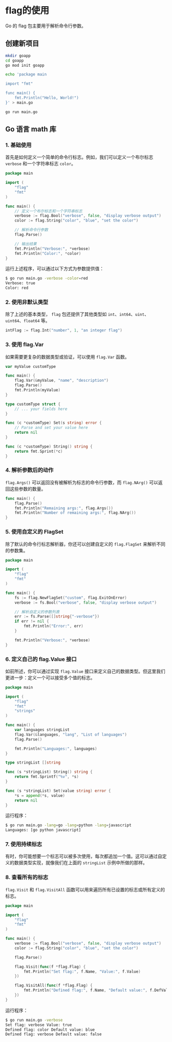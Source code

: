 flag的使用
=========

Go 的 flag 包主要用于解析命令行参数。

## 创建新项目

```bash
mkdir goapp
cd goapp
go mod init goapp

echo 'package main

import "fmt"

func main() {
	fmt.Println("Hello, World!")
}' > main.go

go run main.go
```

## Go 语言 math 库

### 1. 基础使用
首先是如何定义一个简单的命令行标志。例如，我们可以定义一个布尔标志 `verbose` 和一个字符串标志 `color`。

```go
package main

import (
	"flag"
	"fmt"
)

func main() {
	// 定义一个布尔标志和一个字符串标志
	verbose := flag.Bool("verbose", false, "display verbose output")
	color := flag.String("color", "blue", "set the color")

	// 解析命令行参数
	flag.Parse()

	// 输出结果
	fmt.Println("Verbose:", *verbose)
	fmt.Println("Color:", *color)
}
```
运行上述程序，可以通过以下方式为参数提供值：
```bash
$ go run main.go -verbose -color=red
Verbose: true
Color: red
```

### 2. 使用非默认类型
除了上述的基本类型， `flag` 包还提供了其他类型如 `int`、`int64`、`uint`、`uint64`、`float64` 等。

```go
intFlag := flag.Int("number", 1, "an integer flag")
```

### 3. 使用 flag.Var
如果需要更复杂的数据类型或验证，可以使用 `flag.Var` 函数。

```go
var myValue customType

func main() {
    flag.Var(&myValue, "name", "description")
    flag.Parse()
    fmt.Println(myValue)
}

type customType struct {
    // ... your fields here
}

func (c *customType) Set(s string) error {
    // Parse and set your value here
    return nil
}

func (c *customType) String() string {
    return fmt.Sprint(*c)
}
```

### 4. 解析参数后的动作
`flag.Args()` 可以返回没有被解析为标志的命令行参数，而 `flag.NArg()` 可以返回这些参数的数量。

```go
func main() {
    flag.Parse()
    fmt.Println("Remaining args:", flag.Args())
    fmt.Println("Number of remaining args:", flag.NArg())
}
```

### 5. 使用自定义的 FlagSet
除了默认的命令行标志解析器，你还可以创建自定义的 `flag.FlagSet` 来解析不同的参数集。

```go
package main

import (
	"flag"
	"fmt"
)

func main() {
	fs := flag.NewFlagSet("custom", flag.ExitOnError)
	verbose := fs.Bool("verbose", false, "display verbose output")

	// 解析自定义的参数列表
	err := fs.Parse([]string{"-verbose"})
	if err != nil {
		fmt.Println("Error:", err)
	}

	fmt.Println("Verbose:", *verbose)
}
```

### 6. 定义自己的 flag.Value 接口
如前所述，你可以通过实现 `flag.Value` 接口来定义自己的数据类型。但这里我们更进一步：定义一个可以接受多个值的标志。

```go
package main

import (
	"flag"
	"fmt"
	"strings"
)

func main() {
	var languages stringList
	flag.Var(&languages, "lang", "List of languages")
	flag.Parse()

	fmt.Println("Languages:", languages)
}

type stringList []string

func (s *stringList) String() string {
	return fmt.Sprintf("%v", *s)
}

func (s *stringList) Set(value string) error {
	*s = append(*s, value)
	return nil
}
```
运行程序：
```bash
$ go run main.go -lang=go -lang=python -lang=javascript
Languages: [go python javascript]
```

### 7. 使用持续标志
有时，你可能想要一个标志可以被多次使用，每次都追加一个值。这可以通过自定义的数据类型实现，就像我们在上面的 `stringList` 示例中所做的那样。

### 8. 查看所有的标志
`flag.Visit` 和 `flag.VisitAll` 函数可以用来遍历所有已设置的标志或所有定义的标志。

```go
package main

import (
	"flag"
	"fmt"
)

func main() {
	verbose := flag.Bool("verbose", false, "display verbose output")
	color := flag.String("color", "blue", "set the color")

	flag.Parse()

	flag.Visit(func(f *flag.Flag) {
		fmt.Println("Set flag:", f.Name, "Value:", f.Value)
	})

	flag.VisitAll(func(f *flag.Flag) {
		fmt.Println("Defined flag:", f.Name, "Default value:", f.DefValue)
	})
}
```
运行程序：
```bash
$ go run main.go -verbose
Set flag: verbose Value: true
Defined flag: color Default value: blue
Defined flag: verbose Default value: false
```


